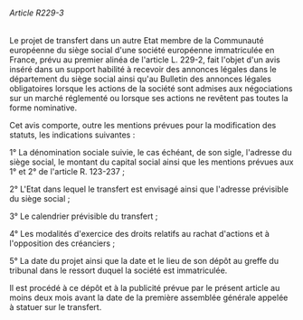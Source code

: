 ###### Article R229-3

Le projet de transfert dans un autre Etat membre de la Communauté européenne du siège social d'une société européenne immatriculée en France, prévu au premier alinéa de l'article L. 229-2, fait l'objet d'un avis inséré dans un support habilité à recevoir des annonces légales dans le département du siège social ainsi qu'au Bulletin des annonces légales obligatoires lorsque les actions de la société sont admises aux négociations sur un marché réglementé ou lorsque ses actions ne revêtent pas toutes la forme nominative.

Cet avis comporte, outre les mentions prévues pour la modification des statuts, les indications suivantes :

1° La dénomination sociale suivie, le cas échéant, de son sigle, l'adresse du siège social, le montant du capital social ainsi que les mentions prévues aux 1° et 2° de l'article R. 123-237 ;

2° L'Etat dans lequel le transfert est envisagé ainsi que l'adresse prévisible du siège social ;

3° Le calendrier prévisible du transfert ;

4° Les modalités d'exercice des droits relatifs au rachat d'actions et à l'opposition des créanciers ;

5° La date du projet ainsi que la date et le lieu de son dépôt au greffe du tribunal dans le ressort duquel la société est immatriculée.

Il est procédé à ce dépôt et à la publicité prévue par le présent article au moins deux mois avant la date de la première assemblée générale appelée à statuer sur le transfert.

